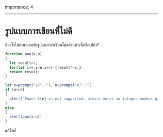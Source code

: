 importance: 4

---

# รูปแบบการเขียนที่ไม่ดี

มีอะไรไม่เหมาะสมกับรูปแบบการเขียนโค้ดด้านล่างนี้หรือเปล่า?

```js no-beautify
function pow(x,n)
{
  let result=1;
  for(let i=0;i<n;i++) {result*=x;}
  return result;
}

let x=prompt("x?",''), n=prompt("n?",'')
if (n<=0)
{
  alert(`Power ${n} is not supported, please enter an integer number greater than zero`);
}
else
{
  alert(pow(x,n))
}
```

แก้ให้ที
